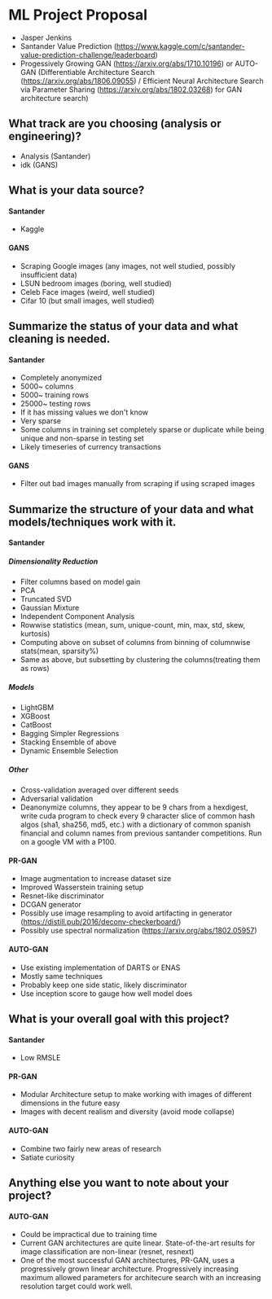 # ML Project Proposal
- Jasper Jenkins
- Santander Value Prediction (https://www.kaggle.com/c/santander-value-prediction-challenge/leaderboard) 
- Progessively Growing GAN (https://arxiv.org/abs/1710.10196) or AUTO-GAN (Differentiable Architecture Search (https://arxiv.org/abs/1806.09055) / Efficient Neural Architecture Search via Parameter Sharing (https://arxiv.org/abs/1802.03268) for GAN architecture search)

## What track are you choosing (analysis or engineering)?
- Analysis (Santander) 
- idk (GANS)

## What is your data source?
#### Santander
- Kaggle
#### GANS
- Scraping Google images (any images, not well studied, possibly insufficient data)
- LSUN bedroom images (boring, well studied)
- Celeb Face images (weird, well studied)
- Cifar 10 (but small images, well studied)
## Summarize the status of your data and what cleaning is needed.
#### Santander
- Completely anonymized
- 5000~ columns
- 5000~ training rows
- 25000~ testing rows
- If it has missing values we don't know
- Very sparse
- Some columns in training set completely sparse or duplicate while being unique and non-sparse in testing set
- Likely timeseries of currency transactions
#### GANS
- Filter out bad images manually from scraping if using scraped images

## Summarize the structure of your data and what models/techniques work with it.
#### Santander

##### Dimensionality Reduction
- Filter columns based on model gain
- PCA
- Truncated SVD
- Gaussian Mixture
- Independent Component Analysis
- Rowwise statistics (mean, sum, unique-count, min, max, std, skew, kurtosis)
- Computing above on subset of columns from binning of columnwise stats(mean, sparsity%)
- Same as above, but subsetting by clustering the columns(treating them as rows)

##### Models
- LightGBM
- XGBoost
- CatBoost
- Bagging Simpler Regressions
- Stacking Ensemble of above
- Dynamic Ensemble Selection

##### Other
- Cross-validation averaged over different seeds
- Adversarial validation
- Deanonymize columns, they appear to be 9 chars from a hexdigest, write cuda program to check every 9 character slice of common hash algos (sha1, sha256, md5, etc.) with a dictionary of common spanish financial and column names from previous santander competitions. Run on a google VM with a P100.

#### PR-GAN
- Image augmentation to increase dataset size
- Improved Wasserstein training setup
- Resnet-like discriminator
- DCGAN generator
- Possibly use image resampling to avoid artifacting in generator (https://distill.pub/2016/deconv-checkerboard/)
- Possibly use spectral normalization (https://arxiv.org/abs/1802.05957)
#### AUTO-GAN
- Use existing implementation of DARTS or ENAS
- Mostly same techniques
- Probably keep one side static, likely discriminator
- Use inception score to gauge how well model does

## What is your overall goal with this project?
#### Santander
- Low RMSLE
#### PR-GAN
- Modular Architecture setup to make working with images of different dimensions in the future easy
- Images with decent realism and diversity (avoid mode collapse)
#### AUTO-GAN
- Combine two fairly new areas of research
- Satiate curiosity

## Anything else you want to note about your project?
#### AUTO-GAN
- Could be impractical due to training time
- Current GAN architectures are quite linear. State-of-the-art results for image classification are non-linear (resnet, resnext)
- One of the most successful GAN architectures, PR-GAN, uses a progressively grown linear architecture. Progressively increasing maximum allowed parameters for architecure search with an increasing resolution target could work well.